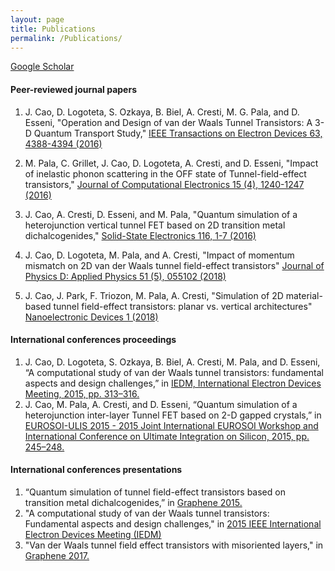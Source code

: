```yaml
---
layout: page
title: Publications
permalink: /Publications/
---
```



[Google Scholar](https://scholar.google.fr/citations?user=hivEzv8AAAAJ&hl=fr)

#### Peer-reviewed journal papers

1. J. Cao, D. Logoteta, S. Ozkaya, B. Biel, A. Cresti, M. G. Pala, and D. Esseni, "Operation and Design of van der Waals Tunnel Transistors: A 3-D Quantum Transport Study," [IEEE Transactions on Electron Devices 63, 4388-4394 (2016)](http://ieeexplore.ieee.org/document/7571124/)

2. M. Pala, C. Grillet, J. Cao, D. Logoteta, A. Cresti, and D. Esseni, "Impact of inelastic phonon scattering in the OFF state of Tunnel-field-effect transistors," [Journal of Computational Electronics 15 (4), 1240-1247 (2016)](http://link.springer.com/10.1007/s10825-016-0900-8)

3. J. Cao, A. Cresti, D. Esseni, and M. Pala, "Quantum simulation of a heterojunction vertical tunnel FET based on 2D transition metal dichalcogenides," [Solid-State Electronics 116, 1-7 (2016)](http://www.sciencedirect.com/science/article/pii/S003811011500297X)

4. J. Cao, D. Logoteta, M. Pala, and A. Cresti, "Impact of momentum mismatch on 2D van der Waals tunnel field-effect transistors" [Journal of Physics D: Applied Physics 51 (5), 055102 (2018)](http://iopscience.iop.org/article/10.1088/1361-6463/aaa1b6/meta)

5. J. Cao, J. Park, F. Triozon, M. Pala, A. Cresti, "Simulation of 2D material-based tunnel field-effect transistors: planar vs. vertical architectures" [Nanoelectronic Devices 1 (2018)](https://www.openscience.fr/IMG/pdf/iste_componano18v1n4.pdf)

#### International conferences proceedings
 
1. J. Cao, D. Logoteta, S. Ozkaya, B. Biel, A. Cresti, M. Pala, and D. Esseni, “A computational study of van der Waals tunnel transistors: fundamental aspects and design challenges,” in [IEDM, International Electron Devices Meeting, 2015, pp. 313–316.](http://ieeexplore.ieee.org/abstract/document/7409684/) 
3. J. Cao, M. Pala, A. Cresti, and D. Esseni, “Quantum simulation of a heterojunction inter-layer Tunnel FET based on 2-D gapped crystals,” in [EUROSOI-ULIS 2015 - 2015 Joint International EUROSOI Workshop and International Conference on Ultimate Integration on Silicon, 2015, pp. 245–248.](http://ieeexplore.ieee.org/abstract/document/7063819/)


#### International conferences presentations

1. “Quantum simulation of tunnel field-effect transistors based on transition metal dichalcogenides,” in [Graphene 2015.](https://scholar.google.fr/scholar?oi=bibs&cluster=7837911913977867377&btnI=1&hl=fr)
2. "A computational study of van der Waals tunnel transistors: Fundamental aspects and design challenges," in [2015 IEEE International Electron Devices Meeting (IEDM)](http://ieee-iedm.org/2015/)
3. "Van der Waals tunnel field effect transistors with misoriented layers," in [Graphene 2017.](http://www.grapheneconf.com/2017/)
